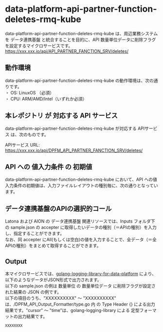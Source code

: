 # data-platform-api-partner-function-deletes-rmq-kube

data-platform-api-partner-function-deletes-rmq-kube は、周辺業務システム　を データ連携基盤 と統合することを目的に、API 数量単位データに削除フラグを設定するマイクロサービスです。  
https://xxx.xxx.io/api/API_PARTNER_FANCTION_SRV/deletes/

## 動作環境
data-platform-api-partner-function-deletes-rmq-kube の動作環境は、次の通りです。  
・ OS: LinuxOS （必須）  
・ CPU: ARM/AMD/Intel（いずれか必須）  

## 本レポジトリ が 対応する API サービス
data-platform-api-partner-function-deletes-rmq-kube が対応する APIサービス は、次のものです。

APIサービス URL: https://xxx.xxx.io/api/DPFM_API_PARTNER_FANCTION_SRV/deletes/

## API への 値入力条件 の 初期値
data-platform-api-partner-function-deletes-rmq-kube において、API への値入力条件の初期値は、入力ファイルレイアウトの種別毎に、次の通りとなっています。  

## データ連携基盤のAPIの選択的コール

Latona および AION の データ連携基盤 関連リソースでは、Inputs フォルダ下の sample.json の accepter に取得したいデータの種別（＝APIの種別）を入力し、指定することができます。  
なお、同 accepter にAll(もしくは空白)の値を入力することで、全データ（＝全APIの種別）をまとめて取得することができます。  

## Output  
本マイクロサービスでは、[golang-logging-library-for-data-platform](https://github.com/latonaio/golang-logging-library-for-data-platform) により、以下のようなデータがJSON形式で出力されます。  
以下の sample.json の例は 数量単位 の 数量単位データ に削除フラグが設定された結果の JSON の例です。  
以下の項目のうち、"XXXXXXXXXX" ～ "XXXXXXXXXX" は、/DPFM_API_Output_Formatter/type.go 内 の Type Header {} による出力結果です。"cursor" ～ "time"は、golang-logging-library による 定型フォーマットの出力結果です。  

```
XXXXXXXX
```
